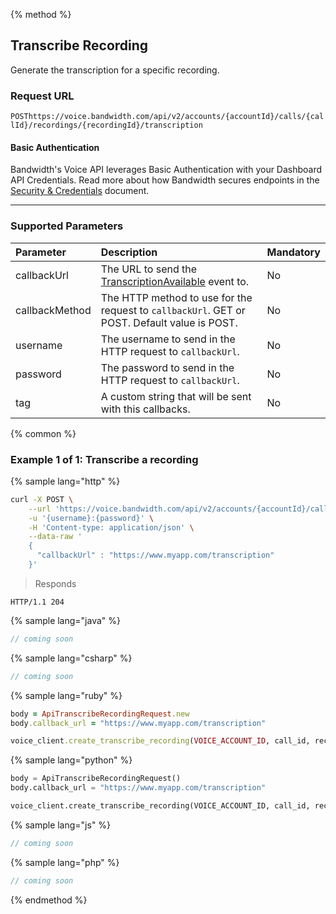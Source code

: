 {% method %}

## Transcribe Recording

Generate the transcription for a specific recording.

### Request URL

<code class="get">POST</code>`https://voice.bandwidth.com/api/v2/accounts/{accountId}/calls/{callId}/recordings/{recordingId}/transcription`

#### Basic Authentication

Bandwidth's Voice API leverages Basic Authentication with your Dashboard API Credentials. Read more about how Bandwidth secures endpoints in the [Security & Credentials](../../../guides/accountCredentials.md) document.

---

### Supported Parameters

| Parameter      | Description                                                                                            | Mandatory |
|:---------------|:-------------------------------------------------------------------------------------------------------|:----------|
| callbackUrl    | The URL to send the [TranscriptionAvailable](../../bxml/callbacks/transcriptionAvailable.md) event to. | No        |
| callbackMethod | The HTTP method to use for the request to `callbackUrl`. GET or POST. Default value is POST.           | No        |
| username       | The username to send in the HTTP request to `callbackUrl`.                                             | No        |
| password       | The password to send in the HTTP request to `callbackUrl`.                                             | No        |
| tag            | A custom string that will be sent with this callbacks.                                                 | No        |

{% common %}

### Example 1 of 1: Transcribe a recording

{% sample lang="http" %}

```bash
curl -X POST \
    --url 'https://voice.bandwidth.com/api/v2/accounts/{accountId}/calls/{callId}/recordings/{recordingId}/transcription' \
    -u '{username}:{password}' \
    -H 'Content-type: application/json' \
    --data-raw '
    {
      "callbackUrl" : "https://www.myapp.com/transcription"
    }'
```

> Responds

```http
HTTP/1.1 204
```

{% sample lang="java" %}

```java
// coming soon
```

{% sample lang="csharp" %}

```csharp
// coming soon
```

{% sample lang="ruby" %}

```ruby
body = ApiTranscribeRecordingRequest.new
body.callback_url = "https://www.myapp.com/transcription"

voice_client.create_transcribe_recording(VOICE_ACCOUNT_ID, call_id, recording_id, :body => body)
```

{% sample lang="python" %}

```python
body = ApiTranscribeRecordingRequest()
body.callback_url = "https://www.myapp.com/transcription"

voice_client.create_transcribe_recording(VOICE_ACCOUNT_ID, call_id, recording_id, body=body)
```

{% sample lang="js" %}

```js
// coming soon
```

{% sample lang="php" %}

```php
// coming soon
```

{% endmethod %}
